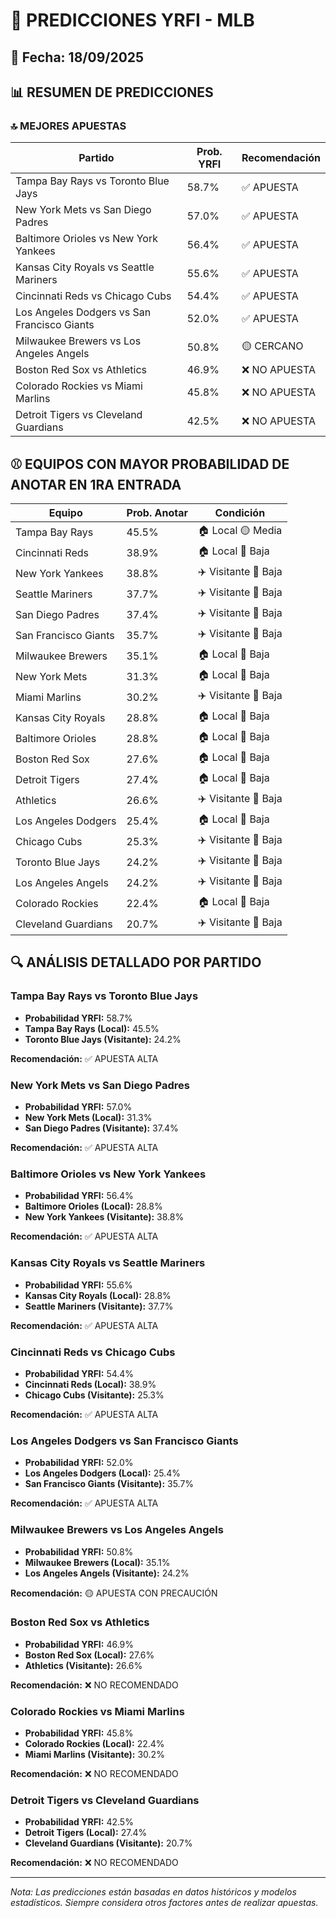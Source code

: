 # 🚀 PREDICCIONES YRFI - MLB

## 📅 Fecha: 18/09/2025

## 📊 RESUMEN DE PREDICCIONES

### 🔝 MEJORES APUESTAS

| Partido | Prob. YRFI | Recomendación |
|---------|------------|---------------|
| Tampa Bay Rays vs Toronto Blue Jays | 58.7% | ✅ APUESTA |
| New York Mets vs San Diego Padres | 57.0% | ✅ APUESTA |
| Baltimore Orioles vs New York Yankees | 56.4% | ✅ APUESTA |
| Kansas City Royals vs Seattle Mariners | 55.6% | ✅ APUESTA |
| Cincinnati Reds vs Chicago Cubs | 54.4% | ✅ APUESTA |
| Los Angeles Dodgers vs San Francisco Giants | 52.0% | ✅ APUESTA |
| Milwaukee Brewers vs Los Angeles Angels | 50.8% | 🟡 CERCANO |
| Boston Red Sox vs Athletics | 46.9% | ❌ NO APUESTA |
| Colorado Rockies vs Miami Marlins | 45.8% | ❌ NO APUESTA |
| Detroit Tigers vs Cleveland Guardians | 42.5% | ❌ NO APUESTA |

## ⚾ EQUIPOS CON MAYOR PROBABILIDAD DE ANOTAR EN 1RA ENTRADA

| Equipo | Prob. Anotar | Condición |
|--------|--------------|-----------|
| Tampa Bay Rays | 45.5% | 🏠 Local 🟡 Media |
| Cincinnati Reds | 38.9% | 🏠 Local 🔴 Baja |
| New York Yankees | 38.8% | ✈️ Visitante 🔴 Baja |
| Seattle Mariners | 37.7% | ✈️ Visitante 🔴 Baja |
| San Diego Padres | 37.4% | ✈️ Visitante 🔴 Baja |
| San Francisco Giants | 35.7% | ✈️ Visitante 🔴 Baja |
| Milwaukee Brewers | 35.1% | 🏠 Local 🔴 Baja |
| New York Mets | 31.3% | 🏠 Local 🔴 Baja |
| Miami Marlins | 30.2% | ✈️ Visitante 🔴 Baja |
| Kansas City Royals | 28.8% | 🏠 Local 🔴 Baja |
| Baltimore Orioles | 28.8% | 🏠 Local 🔴 Baja |
| Boston Red Sox | 27.6% | 🏠 Local 🔴 Baja |
| Detroit Tigers | 27.4% | 🏠 Local 🔴 Baja |
| Athletics | 26.6% | ✈️ Visitante 🔴 Baja |
| Los Angeles Dodgers | 25.4% | 🏠 Local 🔴 Baja |
| Chicago Cubs | 25.3% | ✈️ Visitante 🔴 Baja |
| Toronto Blue Jays | 24.2% | ✈️ Visitante 🔴 Baja |
| Los Angeles Angels | 24.2% | ✈️ Visitante 🔴 Baja |
| Colorado Rockies | 22.4% | 🏠 Local 🔴 Baja |
| Cleveland Guardians | 20.7% | ✈️ Visitante 🔴 Baja |

## 🔍 ANÁLISIS DETALLADO POR PARTIDO

### Tampa Bay Rays vs Toronto Blue Jays
- **Probabilidad YRFI:** 58.7%
- **Tampa Bay Rays (Local):** 45.5%
- **Toronto Blue Jays (Visitante):** 24.2%

**Recomendación:** ✅ APUESTA ALTA

### New York Mets vs San Diego Padres
- **Probabilidad YRFI:** 57.0%
- **New York Mets (Local):** 31.3%
- **San Diego Padres (Visitante):** 37.4%

**Recomendación:** ✅ APUESTA ALTA

### Baltimore Orioles vs New York Yankees
- **Probabilidad YRFI:** 56.4%
- **Baltimore Orioles (Local):** 28.8%
- **New York Yankees (Visitante):** 38.8%

**Recomendación:** ✅ APUESTA ALTA

### Kansas City Royals vs Seattle Mariners
- **Probabilidad YRFI:** 55.6%
- **Kansas City Royals (Local):** 28.8%
- **Seattle Mariners (Visitante):** 37.7%

**Recomendación:** ✅ APUESTA ALTA

### Cincinnati Reds vs Chicago Cubs
- **Probabilidad YRFI:** 54.4%
- **Cincinnati Reds (Local):** 38.9%
- **Chicago Cubs (Visitante):** 25.3%

**Recomendación:** ✅ APUESTA ALTA

### Los Angeles Dodgers vs San Francisco Giants
- **Probabilidad YRFI:** 52.0%
- **Los Angeles Dodgers (Local):** 25.4%
- **San Francisco Giants (Visitante):** 35.7%

**Recomendación:** ✅ APUESTA ALTA

### Milwaukee Brewers vs Los Angeles Angels
- **Probabilidad YRFI:** 50.8%
- **Milwaukee Brewers (Local):** 35.1%
- **Los Angeles Angels (Visitante):** 24.2%

**Recomendación:** 🟡 APUESTA CON PRECAUCIÓN

### Boston Red Sox vs Athletics
- **Probabilidad YRFI:** 46.9%
- **Boston Red Sox (Local):** 27.6%
- **Athletics (Visitante):** 26.6%

**Recomendación:** ❌ NO RECOMENDADO

### Colorado Rockies vs Miami Marlins
- **Probabilidad YRFI:** 45.8%
- **Colorado Rockies (Local):** 22.4%
- **Miami Marlins (Visitante):** 30.2%

**Recomendación:** ❌ NO RECOMENDADO

### Detroit Tigers vs Cleveland Guardians
- **Probabilidad YRFI:** 42.5%
- **Detroit Tigers (Local):** 27.4%
- **Cleveland Guardians (Visitante):** 20.7%

**Recomendación:** ❌ NO RECOMENDADO

---
*Nota: Las predicciones están basadas en datos históricos y modelos estadísticos.
Siempre considera otros factores antes de realizar apuestas.*
